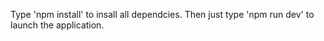 Type 'npm install' to insall all dependcies.
Then just type 'npm run dev' to launch the application.